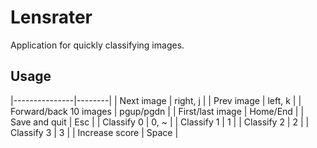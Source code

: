 # Lensrater

Application for quickly classifying images.

## Usage

|---------------|--------|
| Next image | right, j |
| Prev image | left, k |
| Forward/back 10 images | pgup/pgdn |
| First/last image | Home/End |
| Save and quit | Esc |
| Classify 0 | 0, ~ |
| Classify 1 | 1 |
| Classify 2 | 2 |
| Classify 3 | 3 |
| Increase score | Space |



